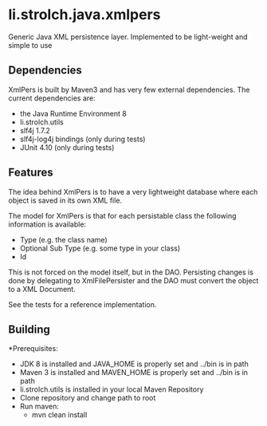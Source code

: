 li.strolch.java.xmlpers
========================

Generic Java XML persistence layer. Implemented to be light-weight and simple to use

Dependencies
------------------------
XmlPers is built by Maven3 and has very few external dependencies. The current dependencies are:
* the Java Runtime Environment 8
* li.strolch.utils
* slf4j 1.7.2
* slf4j-log4j bindings (only during tests)
* JUnit 4.10 (only during tests)

Features
------------------------
The idea behind XmlPers is to have a very lightweight database where each object is saved in its own XML file.

The model for XmlPers is that for each persistable class the following information is available:
* Type (e.g. the class name)
* Optional Sub Type (e.g. some type in your class)
* Id

This is not forced on the model itself, but in the DAO. Persisting changes is done by delegating to XmlFilePersister and the DAO must convert the object to a XML Document.

See the tests for a reference implementation.

Building
------------------------
*Prerequisites:
  * JDK 8 is installed and JAVA_HOME is properly set and ../bin is in path
  * Maven 3 is installed and MAVEN_HOME is properly set and ../bin is in path
  * li.strolch.utils is installed in your local Maven Repository
* Clone repository and change path to root
* Run maven:
  * mvn clean install
